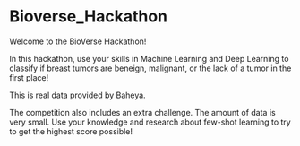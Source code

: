# Bioverse_Hackathon

Welcome to the BioVerse Hackathon!

In this hackathon, use your skills in Machine Learning and Deep Learning to classify if breast tumors are beneign, malignant, or the lack of a tumor in the first place!

This is real data provided by Baheya.

The competition also includes an extra challenge. The amount of data is very small. Use your knowledge and research about few-shot learning to try to get the highest score possible!
